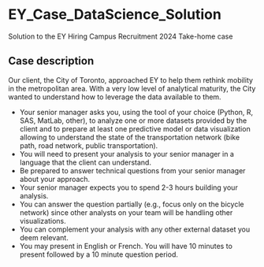 # EY_Case_DataScience_Solution
Solution to the EY Hiring Campus Recruitment 2024 Take-home case


## Case description 
Our client, the City of Toronto, approached EY to help them rethink mobility in the metropolitan area. With a very
low level of analytical maturity, the City wanted to understand how to leverage the data available to them.
- Your senior manager asks you, using the tool of your choice (Python, R, SAS, MatLab, other), to analyze one or more
datasets provided by the client and to prepare at least one predictive model or data visualization allowing to understand the
state of the transportation network (bike path, road network, public transportation).
- You will need to present your analysis to your senior manager in a language that the client can understand.
- Be prepared to answer technical questions from your senior manager about your approach.
- Your senior manager expects you to spend 2-3 hours building your analysis.
- You can answer the question partially (e.g., focus only on the bicycle network) since other analysts on your team will be handling other
visualizations.
- You can complement your analysis with any other external dataset you deem relevant.
- You may present in English or French. You will have 10 minutes to present followed by a 10 minute question period.
